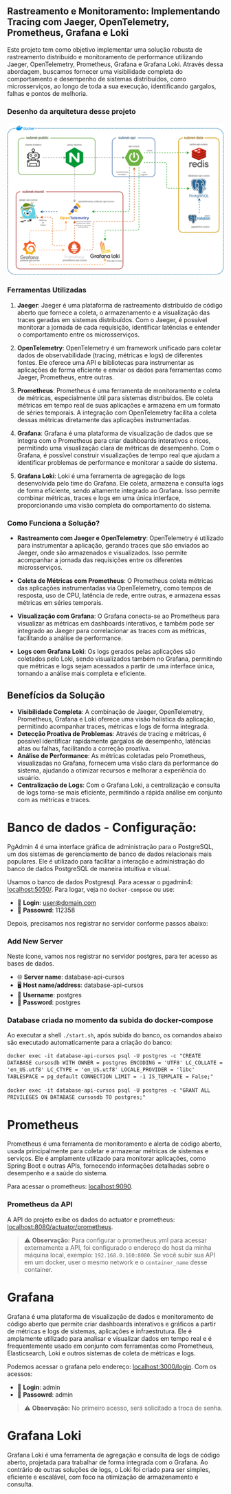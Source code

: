 ## Rastreamento e Monitoramento: Implementando Tracing com Jaeger, OpenTelemetry, Prometheus, Grafana e Loki

Este projeto tem como objetivo implementar uma solução robusta de rastreamento distribuído e monitoramento de performance utilizando Jaeger, OpenTelemetry, Prometheus, Grafana e Grafana Loki. Através dessa abordagem, buscamos fornecer uma visibilidade completa do comportamento e desempenho de sistemas distribuídos, como microsserviços, ao longo de toda a sua execução, identificando gargalos, falhas e pontos de melhoria.

### Desenho da arquitetura desse projeto

![Alt ou título da imagem](doc/arq.png)

### Ferramentas Utilizadas

1. **Jaeger**: Jaeger é uma plataforma de rastreamento distribuído de código aberto que fornece a coleta, o armazenamento e a visualização das traces geradas em sistemas distribuídos. Com o Jaeger, é possível monitorar a jornada de cada requisição, identificar latências e entender o comportamento entre os microsserviços.

2. **OpenTelemetry**: OpenTelemetry é um framework unificado para coletar dados de observabilidade (tracing, métricas e logs) de diferentes fontes. Ele oferece uma API e bibliotecas para instrumentar as aplicações de forma eficiente e enviar os dados para ferramentas como Jaeger, Prometheus, entre outras.

3. **Prometheus**: Prometheus é uma ferramenta de monitoramento e coleta de métricas, especialmente útil para sistemas distribuídos. Ele coleta métricas em tempo real de suas aplicações e armazena em um formato de séries temporais. A integração com OpenTelemetry facilita a coleta dessas métricas diretamente das aplicações instrumentadas.

4. **Grafana**: Grafana é uma plataforma de visualização de dados que se integra com o Prometheus para criar dashboards interativos e ricos, permitindo uma visualização clara de métricas de desempenho. Com o Grafana, é possível construir visualizações de tempo real que ajudam a identificar problemas de performance e monitorar a saúde do sistema.

5. **Grafana Loki**: Loki é uma ferramenta de agregação de logs desenvolvida pelo time do Grafana. Ele coleta, armazena e consulta logs de forma eficiente, sendo altamente integrado ao Grafana. Isso permite combinar métricas, traces e logs em uma única interface, proporcionando uma visão completa do comportamento do sistema.

### Como Funciona a Solução?
* **Rastreamento com Jaeger e OpenTelemetry**: OpenTelemetry é utilizado para instrumentar a aplicação, gerando traces que são enviados ao Jaeger, onde são armazenados e visualizados. Isso permite acompanhar a jornada das requisições entre os diferentes microsserviços.

* **Coleta de Métricas com Prometheus**: O Prometheus coleta métricas das aplicações instrumentadas via OpenTelemetry, como tempos de resposta, uso de CPU, latência de rede, entre outras, e armazena essas métricas em séries temporais.

* **Visualização com Grafana**: O Grafana conecta-se ao Prometheus para visualizar as métricas em dashboards interativos, e também pode ser integrado ao Jaeger para correlacionar as traces com as métricas, facilitando a análise de performance.

* **Logs com Grafana Loki**: Os logs gerados pelas aplicações são coletados pelo Loki, sendo visualizados também no Grafana, permitindo que métricas e logs sejam acessados a partir de uma interface única, tornando a análise mais completa e eficiente.

## Benefícios da Solução

* **Visibilidade Completa**: A combinação de Jaeger, OpenTelemetry, Prometheus, Grafana e Loki oferece uma visão holística da aplicação, permitindo acompanhar traces, métricas e logs de forma integrada.
* **Detecção Proativa de Problemas**: Através de tracing e métricas, é possível identificar rapidamente gargalos de desempenho, latências altas ou falhas, facilitando a correção proativa.
* **Análise de Performance**: As métricas coletadas pelo Prometheus, visualizadas no Grafana, fornecem uma visão clara da performance do sistema, ajudando a otimizar recursos e melhorar a experiência do usuário.
* **Centralização de Logs**: Com o Grafana Loki, a centralização e consulta de logs torna-se mais eficiente, permitindo a rápida análise em conjunto com as métricas e traces.

# Banco de dados - Configuração:

PgAdmin 4 é uma interface gráfica de administração para o PostgreSQL, um dos sistemas de gerenciamento de banco de dados relacionais mais populares. Ele é utilizado para facilitar a interação e administração do banco de dados PostgreSQL de maneira intuitiva e visual.

Usamos o banco de dados Postgresql. Para acessar o pgadmin4: [localhost:5050/](http://localhost:5050/). Para logar, veja no `docker-compose` ou use:

- 👤 **Login**: user@domain.com
- 🔑 **Passowrd**: 112358

Depois, precisamos nos registrar no servidor conforme passos abaixo:

### Add New Server

Neste ícone, vamos nos registrar no servidor postgres, para ter acesso as bases de dados.

- 🌐 **Server name**: database-api-cursos
- 🖥️ **Host name/address**: database-api-cursos
- 👤 **Username**: postgres
- 🔑 **Password**: postgres

### Database criada no momento da subida do docker-compose

Ao executar a shell `./start.sh`, após subida do banco, os comandos abaixo são executado automaticamente para a criação do banco:

```shell
docker exec -it database-api-cursos psql -U postgres -c "CREATE DATABASE cursosdb WITH OWNER = postgres ENCODING = 'UTF8' LC_COLLATE = 'en_US.utf8' LC_CTYPE = 'en_US.utf8' LOCALE_PROVIDER = 'libc' TABLESPACE = pg_default CONNECTION LIMIT = -1 IS_TEMPLATE = False;"

docker exec -it database-api-cursos psql -U postgres -c "GRANT ALL PRIVILEGES ON DATABASE cursosdb TO postgres;"
```


# Prometheus

Prometheus é uma ferramenta de monitoramento e alerta de código aberto, usada principalmente para coletar e armazenar métricas de sistemas e serviços. Ele é amplamente utilizado para monitorar aplicações, como Spring Boot e outras APIs, fornecendo informações detalhadas sobre o desempenho e a saúde do sistema.

Para acessar o prometheus: [localhost:9090](http://localhost:9090).

### Prometheus da API

A API do projeto exibe os dados do actuator e prometheus: [localhost:8080/actuator/prometheus](http://localhost:8080/actuator/prometheus).

> ⚠️ **Observação:** Para configurar o prometheus.yml para acessar externamente a API, foi configurado o endereço do host da minha máquina local, exemplo: `192.168.0.160:8080`. Se você subir sua API em um docker, user o mesmo network e o `container_name` desse container. 

# Grafana

Grafana é uma plataforma de visualização de dados e monitoramento de código aberto que permite criar dashboards interativos e gráficos a partir de métricas e logs de sistemas, aplicações e infraestrutura. Ele é amplamente utilizado para analisar e visualizar dados em tempo real e é frequentemente usado em conjunto com ferramentas como Prometheus, Elasticsearch, Loki e outros sistemas de coleta de métricas e logs.

Podemos acessar o grafana pelo endereço: [localhost:3000/login](http://localhost:3000/login). Com os acessos:

- 👤 **Login**: admin
- 🔑 **Passowrd**: admin

> ⚠️ **Observação:** No primeiro acesso, será solicitado a troca de senha.

# Grafana Loki

Grafana Loki é uma ferramenta de agregação e consulta de logs de código aberto, projetada para trabalhar de forma integrada com o Grafana. Ao contrário de outras soluções de logs, o Loki foi criado para ser simples, eficiente e escalável, com foco na otimização de armazenamento e consulta.